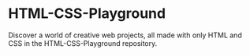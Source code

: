 # HTML-CSS-Playground
Discover a world of creative web projects, all made with only HTML and CSS in the HTML-CSS-Playground repository.
